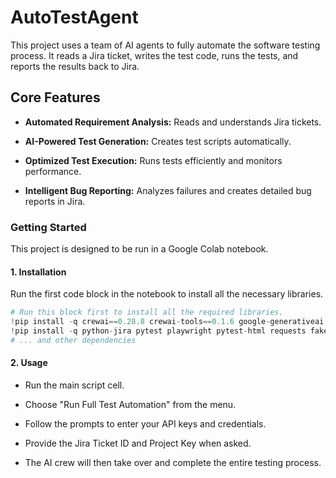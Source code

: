 # AutoTestAgent


This project uses a team of AI agents to fully automate the software testing process. It reads a Jira ticket, writes the test code, runs the tests, and reports the results back to Jira.

## Core Features

* **Automated Requirement Analysis:** Reads and understands Jira tickets.

* **AI-Powered Test Generation:** Creates test scripts automatically.

* **Optimized Test Execution:** Runs tests efficiently and monitors performance.

* **Intelligent Bug Reporting:** Analyzes failures and creates detailed bug reports in Jira.


### Getting Started


This project is designed to be run in a Google Colab notebook.

#### 1. Installation


Run the first code block in the notebook to install all the necessary libraries.

```Python
# Run this block first to install all the required libraries.
!pip install -q crewai==0.28.8 crewai-tools==0.1.6 google-generativeai 
!pip install -q python-jira pytest playwright pytest-html requests faker pyyaml pytest-xvfb
# ... and other dependencies
```


#### 2. Usage
* Run the main script cell.

* Choose "Run Full Test Automation" from the menu.

* Follow the prompts to enter your API keys and credentials.

* Provide the Jira Ticket ID and Project Key when asked.

* The AI crew will then take over and complete the entire testing process.
